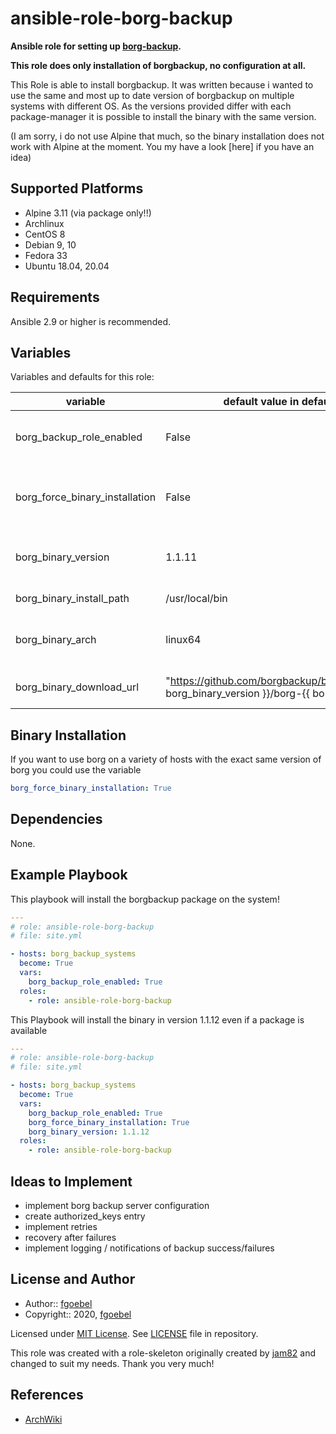 # ansible-role-borg-backup

**Ansible role for setting up [borg-backup](https://borgbackup.readthedocs.io/).**

**This role does only installation of borgbackup, no configuration at all.**

This Role is able to install borgbackup. It was written because i wanted to use the same and most up to date version of borgbackup on multiple systems with different OS.
As the versions provided differ with each package-manager it is possible to install the binary with the same version.

(I am sorry, i do not use Alpine that much, so the binary installation does not work with Alpine at the moment. You my have a look [here] if you have an idea)

## Supported Platforms

- Alpine 3.11 (via package only!!)
- Archlinux
- CentOS 8
- Debian 9, 10
- Fedora 33
- Ubuntu 18.04, 20.04

## Requirements

Ansible 2.9 or higher is recommended.

## Variables

Variables and defaults for this role:

| variable | default value in defaults/main.yml | description |
| -------- | ---------------------------------- | ----------- |
| borg_backup_role_enabled | False | determine whether role is enabled (True) or not (False) |
| borg_force_binary_installation | False | False: packages from OS-specific manager will be used, may be more or less outdated |
| borg_binary_version | 1.1.11 | Version of binary file to use, only used when binary_installation!! |
| borg_binary_install_path | /usr/local/bin | Path to install binary at |
| borg_binary_arch | linux64 | architecture of binary to download, see [here](https://github.com/borgbackup/borg/releases) |
| borg_binary_download_url | "https://github.com/borgbackup/borg/releases/download/{{ borg_binary_version }}/borg-{{ borg_arch }}" | Path to download borgbackup binaries from |

## Binary Installation

If you want to use borg on a variety of hosts with the exact same version of borg you could use the variable

~~~ yaml
borg_force_binary_installation: True
~~~

## Dependencies

None.

## Example Playbook

This playbook will install the borgbackup package on the system!

```yaml
---
# role: ansible-role-borg-backup
# file: site.yml

- hosts: borg_backup_systems
  become: True
  vars:
    borg_backup_role_enabled: True
  roles:
    - role: ansible-role-borg-backup
```


This Playbook will install the binary in version 1.1.12 even if a package is available
```yaml
---
# role: ansible-role-borg-backup
# file: site.yml

- hosts: borg_backup_systems
  become: True
  vars:
    borg_backup_role_enabled: True
    borg_force_binary_installation: True
    borg_binary_version: 1.1.12
  roles:
    - role: ansible-role-borg-backup
```
## Ideas to Implement

- implement borg backup server configuration
- create authorized_keys entry
- implement retries
- recovery after failures
- implement logging / notifications of backup success/failures


## License and Author

- Author:: [fgoebel](https://github.com/fgoebel/)
- Copyright:: 2020, [fgoebel](https://github.com/fgoebel/)

Licensed under [MIT License](https://opensource.org/licenses/MIT).
See [LICENSE](https://github.com/fgoebel/ansible-role-borg-backup/blob/master/LICENSE) file in repository.

This role was created with a role-skeleton originally created by [jam82](https://github.com/jam82) and changed to suit my needs.
Thank you very much!

## References

- [ArchWiki](https://wiki.archlinux.org/)
